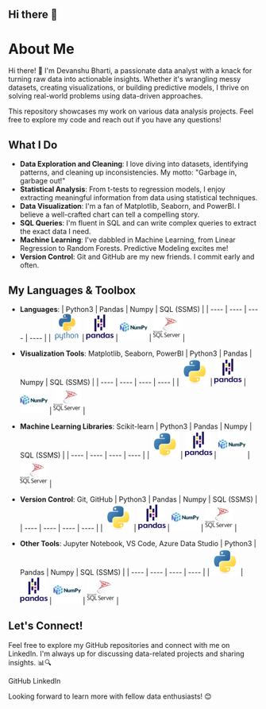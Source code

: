## Hi there 👋

<!--
**devan-b46/devan-b46** is a ✨ _special_ ✨ repository because its `README.md` (this file) appears on your GitHub profile.

Here are some ideas to get you started:

- 🔭 I’m currently working on ...
- 🌱 I’m currently learning ...
- 👯 I’m looking to collaborate on ...
- 🤔 I’m looking for help with ...
- 💬 Ask me about ...
- 📫 How to reach me: ...
- 😄 Pronouns: ...
- ⚡ Fun fact: ...
-->


# About Me

Hi there! 👋 I'm Devanshu Bharti, a passionate data analyst with a knack for turning raw data into actionable insights. 
Whether it's wrangling messy datasets, creating visualizations, or building predictive models, I thrive on solving real-world problems using data-driven approaches.

This repository showcases my work on various data analysis projects. Feel free to explore my code and reach out if you have any questions!

## What I Do

- **Data Exploration and Cleaning**: I love diving into datasets, identifying patterns, and cleaning up inconsistencies. My motto: "Garbage in, garbage out!"
- **Statistical Analysis**: From t-tests to regression models, I enjoy extracting meaningful information from data using statistical techniques.
- **Data Visualization**: I'm a fan of  Matplotlib, Seaborn, and PowerBI. I believe a well-crafted chart can tell a compelling story.
- **SQL Queries**: I'm fluent in SQL and can write complex queries to extract the exact data I need.
- **Machine Learning**: I've dabbled in Machine Learning, from Linear Regression to Random Forests. Predictive Modeling excites me!
- **Version Control**: Git and GitHub are my new friends. I commit early and often.

## My Languages & Toolbox
- **Languages**:
  | Python3 | Pandas | Numpy | SQL (SSMS) |
  | ---- | ---- | ---- | ---- |
  | <img src="https://github.com/devicons/devicon/blob/6910f0503efdd315c8f9b858234310c06e04d9c0/icons/python/python-original-wordmark.svg" title="Python" width=55 height=55 /> | <img src="https://github.com/devicons/devicon/blob/6910f0503efdd315c8f9b858234310c06e04d9c0/icons/pandas/pandas-original-wordmark.svg" title="Pandas" width=55 height=55 /> | <img src="https://github.com/devicons/devicon/blob/6910f0503efdd315c8f9b858234310c06e04d9c0/icons/numpy/numpy-original-wordmark.svg" title="Numpy" width=55 height=55 /> | <img src="https://github.com/devicons/devicon/blob/6910f0503efdd315c8f9b858234310c06e04d9c0/icons/microsoftsqlserver/microsoftsqlserver-original-wordmark.svg" title="SQL" width=55 height=55 /> |




- **Visualization Tools**: Matplotlib, Seaborn, PowerBI
  | Python3 | Pandas | Numpy | SQL (SSMS) |
  | ---- | ---- | ---- | ---- |
  | <img src="https://github.com/devicons/devicon/blob/6910f0503efdd315c8f9b858234310c06e04d9c0/icons/python/python-original.svg" title="Python" width=55 height=55 /> | <img src="https://github.com/devicons/devicon/blob/6910f0503efdd315c8f9b858234310c06e04d9c0/icons/pandas/pandas-original-wordmark.svg" title="Pandas" width=55 height=55 /> | <img src="https://github.com/devicons/devicon/blob/6910f0503efdd315c8f9b858234310c06e04d9c0/icons/numpy/numpy-original-wordmark.svg" title="Numpy" width=55 height=55 /> | <img src="https://github.com/devicons/devicon/blob/6910f0503efdd315c8f9b858234310c06e04d9c0/icons/microsoftsqlserver/microsoftsqlserver-original-wordmark.svg" title="SQL" width=55 height=55 /> |
- **Machine Learning Libraries**: Scikit-learn
    | Python3 | Pandas | Numpy | SQL (SSMS) |
  | ---- | ---- | ---- | ---- |
  | <img src="https://github.com/devicons/devicon/blob/6910f0503efdd315c8f9b858234310c06e04d9c0/icons/python/python-original.svg" title="Python" width=55 height=55 /> | <img src="https://github.com/devicons/devicon/blob/6910f0503efdd315c8f9b858234310c06e04d9c0/icons/pandas/pandas-original-wordmark.svg" title="Pandas" width=55 height=55 /> | <img src="https://github.com/devicons/devicon/blob/6910f0503efdd315c8f9b858234310c06e04d9c0/icons/numpy/numpy-original-wordmark.svg" title="Numpy" width=55 height=55 /> | <img src="https://github.com/devicons/devicon/blob/6910f0503efdd315c8f9b858234310c06e04d9c0/icons/microsoftsqlserver/microsoftsqlserver-original-wordmark.svg" title="SQL" width=55 height=55 /> |
- **Version Control**: Git, GitHub
    | Python3 | Pandas | Numpy | SQL (SSMS) |
  | ---- | ---- | ---- | ---- |
  | <img src="https://github.com/devicons/devicon/blob/6910f0503efdd315c8f9b858234310c06e04d9c0/icons/python/python-original.svg" title="Python" width=55 height=55 /> | <img src="https://github.com/devicons/devicon/blob/6910f0503efdd315c8f9b858234310c06e04d9c0/icons/pandas/pandas-original-wordmark.svg" title="Pandas" width=55 height=55 /> | <img src="https://github.com/devicons/devicon/blob/6910f0503efdd315c8f9b858234310c06e04d9c0/icons/numpy/numpy-original-wordmark.svg" title="Numpy" width=55 height=55 /> | <img src="https://github.com/devicons/devicon/blob/6910f0503efdd315c8f9b858234310c06e04d9c0/icons/microsoftsqlserver/microsoftsqlserver-original-wordmark.svg" title="SQL" width=55 height=55 /> |
- **Other Tools**: Jupyter Notebook, VS Code, Azure Data Studio
    | Python3 | Pandas | Numpy | SQL (SSMS) |
  | ---- | ---- | ---- | ---- |
  | <img src="https://github.com/devicons/devicon/blob/6910f0503efdd315c8f9b858234310c06e04d9c0/icons/python/python-original.svg" title="Python" width=55 height=55 /> | <img src="https://github.com/devicons/devicon/blob/6910f0503efdd315c8f9b858234310c06e04d9c0/icons/pandas/pandas-original-wordmark.svg" title="Pandas" width=55 height=55 /> | <img src="https://github.com/devicons/devicon/blob/6910f0503efdd315c8f9b858234310c06e04d9c0/icons/numpy/numpy-original-wordmark.svg" title="Numpy" width=55 height=55 /> | <img src="https://github.com/devicons/devicon/blob/6910f0503efdd315c8f9b858234310c06e04d9c0/icons/microsoftsqlserver/microsoftsqlserver-original-wordmark.svg" title="SQL" width=55 height=55 /> |

## Let's Connect!

Feel free to explore my GitHub repositories and connect with me on LinkedIn. I'm always up for discussing data-related projects and sharing insights. 📊🔍

GitHub
LinkedIn

Looking forward to learn more with fellow data enthusiasts! 😊
